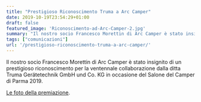 ```yaml
---
title: "Prestigioso Riconoscimento Truma a Arc Camper"
date: 2019-10-19T23:54:29+01:00
draft: false
featured_image: 'Riconoscimento-ad-Arc-Camper-2.jpg'
summary: "Il nostro socio Francesco Morettin di Arc Camper è stato insignito ..."
tags: ["comunicazioni"]
url: '/prestigioso-riconoscimento-truma-a-arc-camper/'
---
```


Il nostro socio Francesco Morettin di Arc Camper è stato insignito di un prestigioso riconoscimento per la ventennale collaborazione dalla ditta Truma Gerätetechnik GmbH und Co. KG in occasione del Salone del Camper di Parma 2019.

[Le foto della premiazione](https://photos.app.goo.gl/aEeppBW169U4BMxUA).